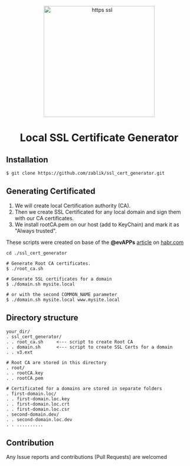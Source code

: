 <p style="text-align:center"><img alt="https ssl" src="https://www.chemsresearch.com/wp-content/uploads/SSL.jpeg" width="300"></p>

<h1 style="text-align:center">Local SSL Certificate Generator</h1>

## Installation
```
$ git clone https://github.com/zablik/ssl_cert_generator.git
```

## Generating Certificated

1. We will create local Certification authority (CA).
2. Then we create SSL Certificated for any local domain and sign them with our CA certificates.
3. We install rootCA.pem on our host (add to KeyChain) and mark it as "Always trusted". 

These scripts were created on base of the **@evAPPs** [article](https://habr.com/ru/post/352722/) on [habr.com](https://habr.com)

```
cd ./ssl_cert_generator

# Generate Root CA certificates.
$ ./root_ca.sh

# Generate SSL certificates for a domain
$ ./domain.sh mysite.local

# or with the second COMMON_NAME parameter
$ ./domain.sh mysite.local www.mysite.local 
```

## Directory structure
```
your_dir/
. ssl_cert_generator/
. . root_ca.sh     <--- script to create Root CA
. . domain.sh      <--- script to create SSL Certs for a domain
. . v3.ext

# Root CA are stored in this directory
. root/
. . rootCA.key
. . rootCA.pem

# Certificated for a domains are stored in separate folders
. first-domain.loc/
. . first-domain.loc.key
. . first-domain.loc.crt
. . first-domain.loc.csr
. second-domain.dev/
. . second-domain.loc.dev
. . ..........
```

## Contribution
Any Issue reports and contributions (Pull Requests) are welcomed